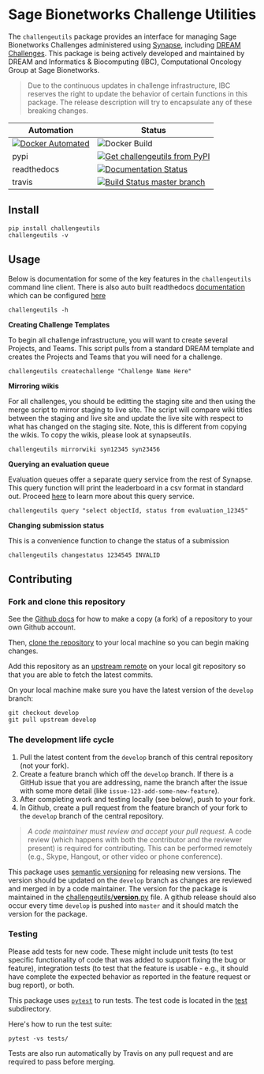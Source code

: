 
# Sage Bionetworks Challenge Utilities

The `challengeutils` package provides an interface for managing Sage Bionetworks Challenges administered using [Synapse](https://www.synapse.org), including [DREAM Challenges](http://dreamchallenges.org/). This package is being actively developed and maintained by DREAM and Informatics & Biocomputing (IBC), Computational Oncology Group at Sage Bionetworks.

> Due to the continuous updates in challenge infrastructure, IBC reserves the right to update the behavior of certain functions in this package.  The release description will try to encapsulate any of these breaking changes.

Automation | Status
-----------|-------
[![Docker Automated](https://img.shields.io/docker/automated/sagebionetworks/challengeutils.svg)](https://hub.docker.com/r/sagebionetworks/challengeutils/) | ![Docker Build](https://img.shields.io/docker/build/sagebionetworks/challengeutils.svg)
pypi | [![Get challengeutils from PyPI](https://img.shields.io/pypi/v/challengeutils.svg)](https://pypi.python.org/pypi/challengeutils)
readthedocs | [![Documentation Status](https://readthedocs.org/projects/challengeutils/badge/?version=latest)](https://challengeutils.readthedocs.io/en/latest/)
travis | [![Build Status master branch](https://travis-ci.org/Sage-Bionetworks/challengeutils.svg?branch=master)](https://travis-ci.org/Sage-Bionetworks/challengeutils)


## Install

```
pip install challengeutils
challengeutils -v
```

## Usage

Below is documentation for some of the key features in the `challengeutils` command line client.  There is also auto built readthedocs [documentation](https://challengeutils.readthedocs.io/en/latest/) which can be configured [here](https://readthedocs.org/projects/challengeutils/)

```
challengeutils -h
```

**Creating Challenge Templates**

To begin all challenge infrastructure, you will want to create several Projects, and Teams.  This script pulls from a standard DREAM template and creates the Projects and Teams that you will need for a challenge. 

```
challengeutils createchallenge "Challenge Name Here"
```

**Mirroring wikis**

For all challenges, you should be editting the staging site and then using the merge script to mirror staging to live site.  The script will compare wiki titles between the staging and live site and update the live site with respect to what has changed on the staging site.  Note, this is different from copying the wikis. To copy the wikis, please look at synapseutils.

```
challengeutils mirrorwiki syn12345 syn23456
```

**Querying an evaluation queue**

Evaluation queues offer a separate query service from the rest of Synapse.  This query function will print the leaderboard in a csv format in standard out.  Proceed [here](https://docs.synapse.org/rest/GET/evaluation/submission/query.html) to learn more about this query service.

```
challengeutils query "select objectId, status from evaluation_12345"
```

**Changing submission status**

This is a convenience function to change the status of a submission

```
challengeutils changestatus 1234545 INVALID
```

## Contributing

### Fork and clone this repository

See the [Github docs](https://help.github.com/articles/fork-a-repo/) for how to make a copy (a fork) of a repository to your own Github account.

Then, [clone the repository](https://help.github.com/articles/cloning-a-repository/) to your local machine so you can begin making changes.

Add this repository as an [upstream remote](https://help.github.com/en/articles/configuring-a-remote-for-a-fork) on your local git repository so that you are able to fetch the latest commits.

On your local machine make sure you have the latest version of the `develop` branch:

```
git checkout develop
git pull upstream develop
```

### The development life cycle

1. Pull the latest content from the `develop` branch of this central repository (not your fork).
1. Create a feature branch which off the `develop` branch. If there is a GitHub issue that you are addressing, name the branch after the issue with some more detail (like `issue-123-add-some-new-feature`).
1. After completing work and testing locally (see below), push to your fork.
1. In Github, create a pull request from the feature branch of your fork to the `develop` branch of the central repository.

> *A code maintainer must review and accept your pull request.* A code review (which happens with both the contributor and the reviewer present) is required for contributing. This can be performed remotely (e.g., Skype, Hangout, or other video or phone conference).

This package uses [semantic versioning](https://semver.org/) for releasing new versions. The version should be updated on the `develop` branch as changes are reviewed and merged in by a code maintainer. The version for the package is maintained in the [challengeutils/__version__.py](challengeutils/__version__.py) file.  A github release should also occur every time `develop` is pushed into `master` and it should match the version for the package.

### Testing

Please add tests for new code. These might include unit tests (to test specific functionality of code that was added to support fixing the bug or feature), integration tests (to test that the feature is usable - e.g., it should have complete the expected behavior as reported in the feature request or bug report), or both.

This package uses [`pytest`](https://pytest.org/en/latest/) to run tests. The test code is located in the [test](./test) subdirectory.

Here's how to run the test suite:

```
pytest -vs tests/
```

Tests are also run automatically by Travis on any pull request and are required to pass before merging.
